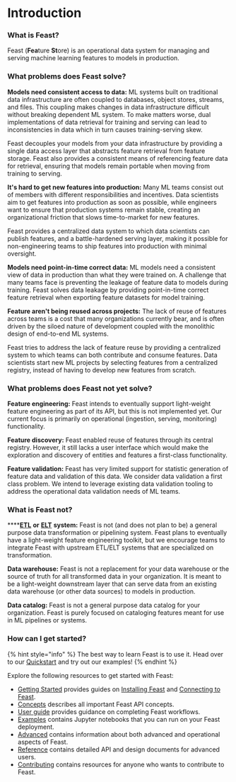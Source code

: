 # Introduction

### What is Feast?

Feast \(**Fea**ture **St**ore\) is an operational data system for managing and serving machine learning features to models in production.

### What problems does Feast solve?

**Models need consistent access to data:** ML systems built on traditional data infrastructure are often coupled to databases, object stores, streams, and files. This coupling makes changes in data infrastructure difficult without breaking dependent ML system. To make matters worse, dual implementations of data retrieval for training and serving can lead to inconsistencies in data which in turn causes training-serving skew.

Feast decouples your models from your data infrastructure by providing a single data access layer that abstracts feature retrieval from feature storage. Feast also provides a consistent means of referencing feature data for retrieval, ensuring that models remain portable when moving from training to serving.

**It's hard to get new features into production:** Many ML teams consist out of members with different responsibilities and incentives. Data scientists aim to get features into production as soon as possible, while engineers want to ensure that production systems remain stable, creating an organizational friction that slows time-to-market for new features.

Feast provides a centralized data system to which data scientists can publish features, and a battle-hardened serving layer, making it possible for non-engineering teams to ship features into production with minimal oversight.

**Models need point-in-time correct data:** ML models need a consistent view of data in production than what they were trained on. A challenge that many teams face is preventing the leakage of feature data to models during training. Feast solves data leakage by providing point-in-time correct feature retrieval when exporting feature datasets for model training.

**Feature aren't being reused across projects:** The lack of reuse of features across teams is a cost that many organizations currently bear, and is often driven by the siloed nature of development coupled with the monolithic design of end-to-end ML systems.

Feast tries to address the lack of feature reuse by providing a centralized system to which teams can both contribute and consume features. Data scientists start new ML projects by selecting features from a centralized registry, instead of having to develop new features from scratch.

### What problems does Feast not yet solve?

**Feature engineering:** Feast intends to eventually support light-weight feature engineering as part of its API, but this is not implemented yet. Our current focus is primarily on operational \(ingestion, serving, monitoring\) functionality.

**Feature discovery:** Feast enabled reuse of features through its central registry. However, it still lacks a user interface which would make the exploration and discovery of entities and features a first-class functionality.

**Feature validation:** Feast has very limited support for statistic generation of feature data and validation of this data. We consider data validation a first class problem. We intend to leverage existing data validation tooling to address the operational data validation needs of ML teams.

### What is Feast not?

\*\*\*\*[**ETL**](https://en.wikipedia.org/wiki/Extract,_transform,_load) **or** [**ELT**](https://en.wikipedia.org/wiki/Extract,_load,_transform) **system:** Feast is not \(and does not plan to be\) a general purpose data transformation or pipelining system. Feast plans to eventually have a light-weight feature engineering toolkit, but we encourage teams to integrate Feast with upstream ETL/ELT systems that are specialized on transformation.

**Data warehouse:** Feast is not a replacement for your data warehouse or the source of truth for all transformed data in your organization. It is meant to be a light-weight downstream layer that can serve data from an existing data warehouse \(or other data sources\) to models in production.

**Data catalog:** Feast is not a general purpose data catalog for your organization. Feast is purely focused on cataloging features meant for use in ML pipelines or systems.

### How can I get started?

{% hint style="info" %}
The best way to learn Feast is to use it. Head over to our [Quickstart](quickstart.md) and try out our examples!
{% endhint %}

 Explore the following resources to get started with Feast:

* [Getting Started](getting-started/) provides guides on [Installing Feast](getting-started/install-feast/) and [Connecting to Feast](getting-started/connect-to-feast/).
* [Concepts](./) describes all important Feast API concepts.
* [User guide](user-guide/data-ingestion.md) provides guidance on completing Feast workflows.
* [Examples](https://github.com/feast-dev/feast/tree/master/examples) contains Jupyter notebooks that you can run on your Feast deployment.
* [Advanced](advanced/troubleshooting.md) contains information about both advanced and operational aspects of Feast.
* [Reference](reference/api/) contains detailed API and design documents for advanced users.
* [Contributing](contributing/contributing.md) contains resources for anyone who wants to contribute to Feast.


